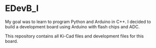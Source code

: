 # EDevB_I
My goal was to learn to program Python and Arduino in C++. 
I decided to build a development board using Arduino with flash chips and ADC.

This repository contains all Ki-Cad files and development files for this board.